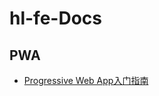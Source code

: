 # hl-fe-Docs

## PWA
* [Progressive Web App入门指南](./about-pwa/a-beginners-guide-to-progressive-web-apps.md)